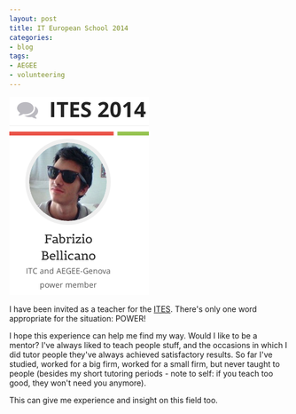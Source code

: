 ```yaml
---
layout: post
title: IT European School 2014
categories:
- blog
tags:
- AEGEE
- volunteering
---
```


![POWER](/img/powermember.png "POWER!")

I have been invited as a teacher for the [ITES](http://www.wg.aegee.org/itwg/ites2014/). There's only one word appropriate for the situation: POWER! 

I hope this experience can help me find my way. Would I like to be a mentor? I've always liked to teach people stuff, and the occasions in which I did tutor people they've always achieved satisfactory results. So far I've studied, worked for a big firm, worked for a small firm, but never taught to people (besides my short tutoring periods - note to self: if you teach too good, they won't need you anymore). 

This can give me experience and insight on this field too.
